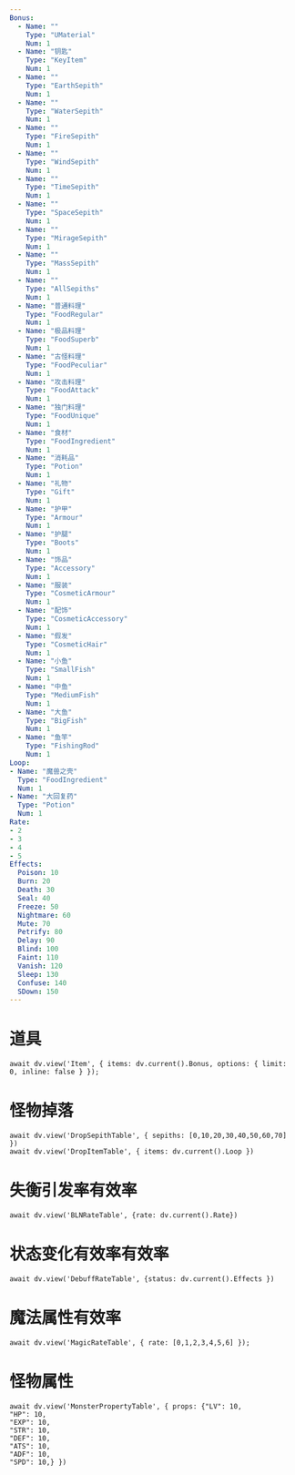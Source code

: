 ```yaml
---
Bonus:
  - Name: ""
    Type: "UMaterial"
    Num: 1
  - Name: "钥匙"
    Type: "KeyItem"
    Num: 1
  - Name: ""
    Type: "EarthSepith"
    Num: 1
  - Name: ""
    Type: "WaterSepith"
    Num: 1
  - Name: ""
    Type: "FireSepith"
    Num: 1
  - Name: ""
    Type: "WindSepith"
    Num: 1
  - Name: ""
    Type: "TimeSepith"
    Num: 1
  - Name: ""
    Type: "SpaceSepith"
    Num: 1
  - Name: ""
    Type: "MirageSepith"
    Num: 1
  - Name: ""
    Type: "MassSepith"
    Num: 1
  - Name: ""
    Type: "AllSepiths"
    Num: 1
  - Name: "普通料理"
    Type: "FoodRegular"
    Num: 1
  - Name: "极品料理"
    Type: "FoodSuperb"
    Num: 1
  - Name: "古怪料理"
    Type: "FoodPeculiar"
    Num: 1
  - Name: "攻击料理"
    Type: "FoodAttack"
    Num: 1
  - Name: "独门料理"
    Type: "FoodUnique"
    Num: 1
  - Name: "食材"
    Type: "FoodIngredient"
    Num: 1
  - Name: "消耗品"
    Type: "Potion"
    Num: 1
  - Name: "礼物"
    Type: "Gift"
    Num: 1
  - Name: "护甲"
    Type: "Armour"
    Num: 1
  - Name: "护腿"
    Type: "Boots"
    Num: 1
  - Name: "饰品"
    Type: "Accessory"
    Num: 1
  - Name: "服装"
    Type: "CosmeticArmour"
    Num: 1
  - Name: "配饰"
    Type: "CosmeticAccessory"
    Num: 1
  - Name: "假发"
    Type: "CosmeticHair"
    Num: 1
  - Name: "小鱼"
    Type: "SmallFish"
    Num: 1
  - Name: "中鱼"
    Type: "MediumFish"
    Num: 1
  - Name: "大鱼"
    Type: "BigFish"
    Num: 1
  - Name: "鱼竿"
    Type: "FishingRod"
    Num: 1
Loop:
- Name: "魔兽之壳"
  Type: "FoodIngredient"
  Num: 1
- Name: "大回复药"
  Type: "Potion"
  Num: 1
Rate:
- 2
- 3
- 4
- 5
Effects:
  Poison: 10
  Burn: 20
  Death: 30
  Seal: 40
  Freeze: 50
  Nightmare: 60
  Mute: 70
  Petrify: 80
  Delay: 90
  Blind: 100
  Faint: 110
  Vanish: 120
  Sleep: 130
  Confuse: 140
  SDown: 150
---
```

# 道具
```dataviewjs
await dv.view('Item', { items: dv.current().Bonus, options: { limit: 0, inline: false } });
```

# 怪物掉落
```dataviewjs
await dv.view('DropSepithTable', { sepiths: [0,10,20,30,40,50,60,70] })
await dv.view('DropItemTable', { items: dv.current().Loop })
```

# 失衡引发率有效率
```dataviewjs
await dv.view('BLNRateTable', {rate: dv.current().Rate})
```

# 状态变化有效率有效率
```dataviewjs
await dv.view('DebuffRateTable', {status: dv.current().Effects })
```

# 魔法属性有效率
```dataviewjs
await dv.view('MagicRateTable', { rate: [0,1,2,3,4,5,6] });
```

# 怪物属性
```dataviewjs
await dv.view('MonsterPropertyTable', { props: {"LV": 10,
"HP": 10,
"EXP": 10,
"STR": 10,
"DEF": 10,
"ATS": 10,
"ADF": 10,
"SPD": 10,} })
```
